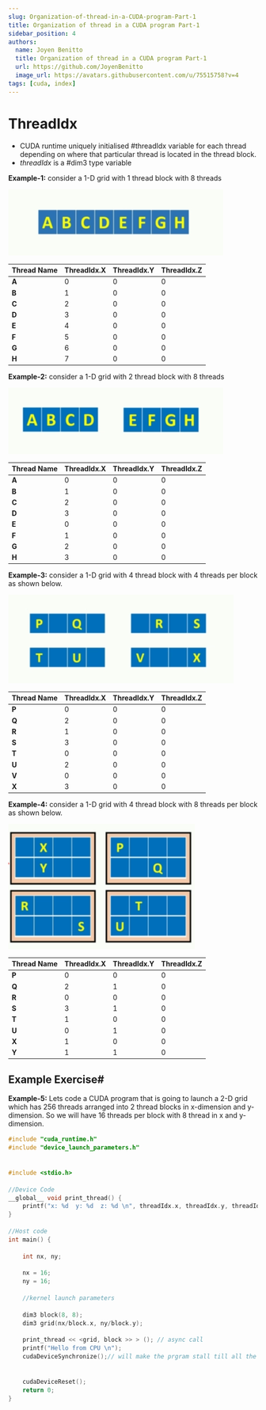```yaml
---
slug: Organization-of-thread-in-a-CUDA-program-Part-1
title: Organization of thread in a CUDA program Part-1
sidebar_position: 4
authors:
  name: Joyen Benitto
  title: Organization of thread in a CUDA program Part-1
  url: https://github.com/JoyenBenitto
  image_url: https://avatars.githubusercontent.com/u/75515758?v=4
tags: [cuda, index]
---
```


# ThreadIdx

- CUDA runtime uniquely initialised #threadIdx variable for each thread depending on where that particular thread is located in the thread block.
- *threadIdx* is a #dim3 type variable

**Example-1:** consider a 1-D grid with 1 thread block with 8 threads

![threadIdx_example1.png](./img/threadIdx_example1.png)

| Thread Name | ThreadIdx.X | ThreadIdx.Y| ThreadIdx.Z|
| --- | --- | --- | --- |
| **A** |0|0|0|
| **B** |1|0|0|
| **C** |2|0|0|
| **D** |3|0|0|
| **E** |4|0|0|
| **F** |5|0|0|
| **G** |6|0|0|
| **H** |7|0|0|

**Example-2:** consider a 1-D grid with 2 thread block with 8 threads

![threadIdx_example2.png](./img/threadIdx_example2.png)

| Thread Name | ThreadIdx.X | ThreadIdx.Y| ThreadIdx.Z|
| --- | --- | --- | --- |
| **A** |0|0|0|
| **B** |1|0|0|
| **C** |2|0|0|
| **D** |3|0|0|
| **E** |0|0|0|
| **F** |1|0|0|
| **G** |2|0|0|
| **H** |3|0|0|

**Example-3:** consider a 1-D grid with 4 thread block with 4 threads per block as shown below.

![threadidx_example3.png](./img/threadidx_example3.png)

| Thread Name | ThreadIdx.X | ThreadIdx.Y| ThreadIdx.Z|
| --- | --- | --- | --- |
| **P** |0|0|0|
| **Q** |2|0|0|
| **R** |1|0|0|
| **S** |3|0|0|
| **T** |0|0|0|
| **U** |2|0|0|
| **V** |0|0|0|
| **X** |3|0|0|

**Example-4:** consider a 1-D grid with 4 thread block with 8 threads per block as shown below.

![threadIdx_exmaple4.png](./img/threadIdx_exmaple4.png)

| Thread Name | ThreadIdx.X | ThreadIdx.Y| ThreadIdx.Z|
| --- | --- | --- | --- |
| **P** |0|0|0|
| **Q** |2|1|0|
| **R** |0|0|0|
| **S** |3|1|0|
| **T** |1|0|0|
| **U** |0|1|0|
| **X** |1|0|0|
| **Y** |1|1|0|


## Example Exercise#

**Example-5:** Lets code a CUDA program that is going to launch a 2-D grid which has 256 threads arranged into 2 thread blocks in x-dimension and y-dimension. So we will have 16 threads per block with 8 thread in x and y-dimension. 

```cpp
#include "cuda_runtime.h"
#include "device_launch_parameters.h"


#include <stdio.h>

//Device Code
__global__ void print_thread() {
    printf("x: %d  y: %d  z: %d \n", threadIdx.x, threadIdx.y, threadIdx.z);
}

//Host code
int main() {

    int nx, ny;

    nx = 16;
    ny = 16;

    //kernel launch parameters

    dim3 block(8, 8);
    dim3 grid(nx/block.x, ny/block.y);

    print_thread << <grid, block >> > (); // async call
    printf("Hello from CPU \n");
    cudaDeviceSynchronize();// will make the prgram stall till all the launched kernels have finished execution


    cudaDeviceReset();
    return 0;
}
```
